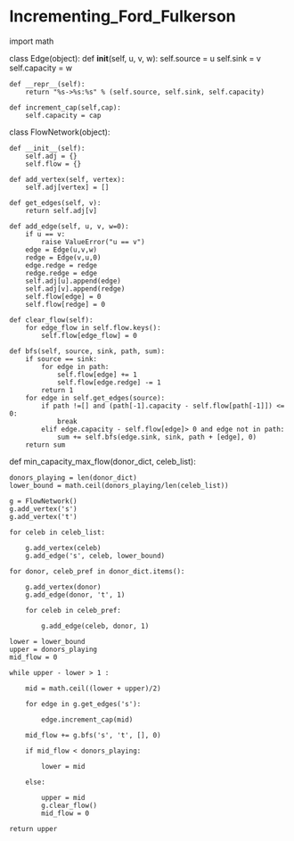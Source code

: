 # Incrementing_Ford_Fulkerson

import math

class Edge(object):
    def __init__(self, u, v, w):
        self.source = u
        self.sink = v  
        self.capacity = w
    
    def __repr__(self):
        return "%s->%s:%s" % (self.source, self.sink, self.capacity)
    
    def increment_cap(self,cap):
        self.capacity = cap

class FlowNetwork(object):
    
    def __init__(self):
        self.adj = {}
        self.flow = {}
 
    def add_vertex(self, vertex):
        self.adj[vertex] = []
 
    def get_edges(self, v):
        return self.adj[v]
 
    def add_edge(self, u, v, w=0):
        if u == v:
            raise ValueError("u == v")
        edge = Edge(u,v,w)
        redge = Edge(v,u,0)
        edge.redge = redge
        redge.redge = edge
        self.adj[u].append(edge)
        self.adj[v].append(redge)
        self.flow[edge] = 0
        self.flow[redge] = 0
    
    def clear_flow(self):
        for edge_flow in self.flow.keys():
            self.flow[edge_flow] = 0

    def bfs(self, source, sink, path, sum):
        if source == sink:
            for edge in path:
                self.flow[edge] += 1
                self.flow[edge.redge] -= 1
            return 1     
        for edge in self.get_edges(source):
            if path !=[] and (path[-1].capacity - self.flow[path[-1]]) <= 0:
                break			
            elif edge.capacity - self.flow[edge]> 0 and edge not in path:
                sum += self.bfs(edge.sink, sink, path + [edge], 0)
        return sum

    
    
def min_capacity_max_flow(donor_dict, celeb_list):
    
    donors_playing = len(donor_dict)
    lower_bound = math.ceil(donors_playing/len(celeb_list))
    
    g = FlowNetwork()
    g.add_vertex('s')
    g.add_vertex('t')
    
    for celeb in celeb_list:
        
        g.add_vertex(celeb)
        g.add_edge('s', celeb, lower_bound)
            
    for donor, celeb_pref in donor_dict.items():
        
        g.add_vertex(donor)
        g.add_edge(donor, 't', 1)
        
        for celeb in celeb_pref:
            
            g.add_edge(celeb, donor, 1)          
        
    lower = lower_bound
    upper = donors_playing
    mid_flow = 0
    
    while upper - lower > 1 :    
        
        mid = math.ceil((lower + upper)/2)
        
        for edge in g.get_edges('s'):

            edge.increment_cap(mid)

        mid_flow += g.bfs('s', 't', [], 0)
        
        if mid_flow < donors_playing:
            
            lower = mid
            
        else:    
       
            upper = mid
            g.clear_flow()
            mid_flow = 0
    
    return upper
    
    
